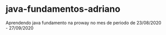 # java-fundamentos-adriano
Aprendendo java fundamento na proway no mes de periodo de 23/08/2020 - 27/09/2020
